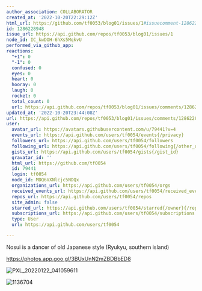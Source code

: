 ```yaml
---
author_association: COLLABORATOR
created_at: '2022-10-20T22:29:12Z'
html_url: https://github.com/tf0053/blog01/issues/1#issuecomment-1286228948
id: 1286228948
issue_url: https://api.github.com/repos/tf0053/blog01/issues/1
node_id: IC_kwDOH-6hXs5MqkvU
performed_via_github_app: 
reactions:
  "+1": 0
  "-1": 0
  confused: 0
  eyes: 0
  heart: 0
  hooray: 0
  laugh: 0
  rocket: 0
  total_count: 0
  url: https://api.github.com/repos/tf0053/blog01/issues/comments/1286228948/reactions
updated_at: '2022-10-20T23:44:08Z'
url: https://api.github.com/repos/tf0053/blog01/issues/comments/1286228948
user:
  avatar_url: https://avatars.githubusercontent.com/u/79441?v=4
  events_url: https://api.github.com/users/tf0054/events{/privacy}
  followers_url: https://api.github.com/users/tf0054/followers
  following_url: https://api.github.com/users/tf0054/following{/other_user}
  gists_url: https://api.github.com/users/tf0054/gists{/gist_id}
  gravatar_id: ''
  html_url: https://github.com/tf0054
  id: 79441
  login: tf0054
  node_id: MDQ6VXNlcjc5NDQx
  organizations_url: https://api.github.com/users/tf0054/orgs
  received_events_url: https://api.github.com/users/tf0054/received_events
  repos_url: https://api.github.com/users/tf0054/repos
  site_admin: false
  starred_url: https://api.github.com/users/tf0054/starred{/owner}{/repo}
  subscriptions_url: https://api.github.com/users/tf0054/subscriptions
  type: User
  url: https://api.github.com/users/tf0054

---
```

Nosui is a dancer of old Japanese style (Ryukyu, southern island)

https://photos.app.goo.gl/3BUxUnN2mZBDBbED8

![PXL_20220122_041059611](https://user-images.githubusercontent.com/79441/197070138-919e039b-58d5-459c-b5d5-940d4bdf6661.jpg)

![1136704](https://user-images.githubusercontent.com/79441/197079553-5ef29f14-1f09-46d3-b65b-c3bf37058568.jpg)
